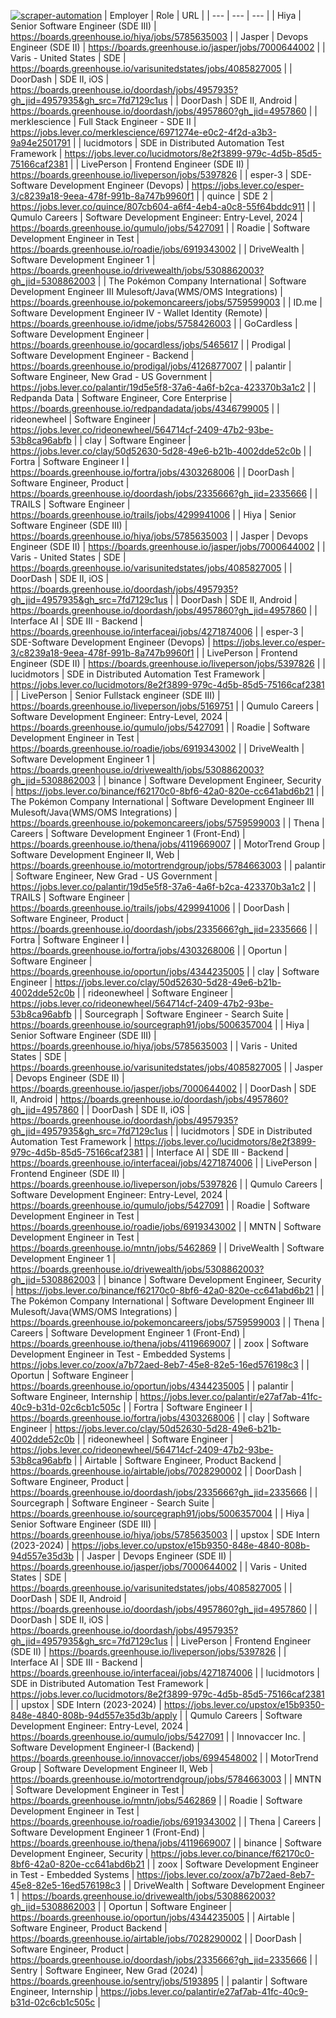 [![scraper-automation](https://github.com/azad-ali786/Job_Openings/actions/workflows/scraper-automation.yml/badge.svg)](https://github.com/azad-ali786/Job_Openings/actions/workflows/scraper-automation.yml)
| Employer | Role | URL |
| --- | --- | --- |
| Hiya | Senior Software Engineer (SDE III) | https://boards.greenhouse.io/hiya/jobs/5785635003 |
| Jasper | Devops Engineer (SDE II) | https://boards.greenhouse.io/jasper/jobs/7000644002 |
| Varis - United States | SDE | https://boards.greenhouse.io/varisunitedstates/jobs/4085827005 |
| DoorDash | SDE II, iOS | https://boards.greenhouse.io/doordash/jobs/4957935?gh_jid=4957935&gh_src=7fd7129c1us |
| DoorDash | SDE II, Android | https://boards.greenhouse.io/doordash/jobs/4957860?gh_jid=4957860 |
| merklescience | Full Stack Engineer - SDE II | https://jobs.lever.co/merklescience/6971274e-e0c2-4f2d-a3b3-9a94e2501791 |
| lucidmotors | SDE in Distributed Automation Test Framework | https://jobs.lever.co/lucidmotors/8e2f3899-979c-4d5b-85d5-75166caf2381 |
| LivePerson | Frontend Engineer (SDE II) | https://boards.greenhouse.io/liveperson/jobs/5397826 |
| esper-3 | SDE-Software Development Engineer (Devops) | https://jobs.lever.co/esper-3/c8239a18-9eea-478f-991b-8a747b9960f1 |
| quince | SDE 2 | https://jobs.lever.co/quince/807cb604-a6f4-4eb4-a0c8-55f64bddc911 |
| Qumulo Careers | Software Development Engineer: Entry-Level, 2024 | https://boards.greenhouse.io/qumulo/jobs/5427091 |
| Roadie | Software Development Engineer in Test | https://boards.greenhouse.io/roadie/jobs/6919343002 |
| DriveWealth | Software Development Engineer 1 | https://boards.greenhouse.io/drivewealth/jobs/5308862003?gh_jid=5308862003 |
| The Pokémon Company International | Software Development Engineer III Mulesoft/Java(WMS/OMS Integrations) | https://boards.greenhouse.io/pokemoncareers/jobs/5759599003 |
| ID.me | Software Development Engineer IV - Wallet Identity (Remote) | https://boards.greenhouse.io/idme/jobs/5758426003 |
| GoCardless | Software Development Engineer | https://boards.greenhouse.io/gocardless/jobs/5465617 |
| Prodigal | Software Development Engineer - Backend | https://boards.greenhouse.io/prodigal/jobs/4126877007 |
| palantir | Software Engineer, New Grad - US Government | https://jobs.lever.co/palantir/19d5e5f8-37a6-4a6f-b2ca-423370b3a1c2 |
| Redpanda Data | Software Engineer, Core Enterprise | https://boards.greenhouse.io/redpandadata/jobs/4346799005 |
| rideonewheel | Software Engineer | https://jobs.lever.co/rideonewheel/564714cf-2409-47b2-93be-53b8ca96abfb |
| clay | Software Engineer | https://jobs.lever.co/clay/50d52630-5d28-49e6-b21b-4002dde52c0b |
| Fortra | Software Engineer I | https://boards.greenhouse.io/fortra/jobs/4303268006 |
| DoorDash | Software Engineer, Product | https://boards.greenhouse.io/doordash/jobs/2335666?gh_jid=2335666 |
| TRAILS | Software Engineer | https://boards.greenhouse.io/trails/jobs/4299941006 |
| Hiya | Senior Software Engineer (SDE III) | https://boards.greenhouse.io/hiya/jobs/5785635003 |
| Jasper | Devops Engineer (SDE II) | https://boards.greenhouse.io/jasper/jobs/7000644002 |
| Varis - United States | SDE | https://boards.greenhouse.io/varisunitedstates/jobs/4085827005 |
| DoorDash | SDE II, iOS | https://boards.greenhouse.io/doordash/jobs/4957935?gh_jid=4957935&gh_src=7fd7129c1us |
| DoorDash | SDE II, Android | https://boards.greenhouse.io/doordash/jobs/4957860?gh_jid=4957860 |
| Interface AI | SDE III - Backend | https://boards.greenhouse.io/interfaceai/jobs/4271874006 |
| esper-3 | SDE-Software Development Engineer (Devops) | https://jobs.lever.co/esper-3/c8239a18-9eea-478f-991b-8a747b9960f1 |
| LivePerson | Frontend Engineer (SDE II) | https://boards.greenhouse.io/liveperson/jobs/5397826 |
| lucidmotors | SDE in Distributed Automation Test Framework | https://jobs.lever.co/lucidmotors/8e2f3899-979c-4d5b-85d5-75166caf2381 |
| LivePerson | Senior Fullstack engineer (SDE III) | https://boards.greenhouse.io/liveperson/jobs/5169751 |
| Qumulo Careers | Software Development Engineer: Entry-Level, 2024 | https://boards.greenhouse.io/qumulo/jobs/5427091 |
| Roadie | Software Development Engineer in Test | https://boards.greenhouse.io/roadie/jobs/6919343002 |
| DriveWealth | Software Development Engineer 1 | https://boards.greenhouse.io/drivewealth/jobs/5308862003?gh_jid=5308862003 |
| binance | Software Development Engineer, Security | https://jobs.lever.co/binance/f62170c0-8bf6-42a0-820e-cc641abd6b21 |
| The Pokémon Company International | Software Development Engineer III Mulesoft/Java(WMS/OMS Integrations) | https://boards.greenhouse.io/pokemoncareers/jobs/5759599003 |
| Thena | Careers | Software Development Engineer 1 (Front-End) | https://boards.greenhouse.io/thena/jobs/4119669007 |
| MotorTrend Group | Software Development Engineer II, Web | https://boards.greenhouse.io/motortrendgroup/jobs/5784663003 |
| palantir | Software Engineer, New Grad - US Government | https://jobs.lever.co/palantir/19d5e5f8-37a6-4a6f-b2ca-423370b3a1c2 |
| TRAILS | Software Engineer | https://boards.greenhouse.io/trails/jobs/4299941006 |
| DoorDash | Software Engineer, Product | https://boards.greenhouse.io/doordash/jobs/2335666?gh_jid=2335666 |
| Fortra | Software Engineer I | https://boards.greenhouse.io/fortra/jobs/4303268006 |
| Oportun | Software Engineer | https://boards.greenhouse.io/oportun/jobs/4344235005 |
| clay | Software Engineer | https://jobs.lever.co/clay/50d52630-5d28-49e6-b21b-4002dde52c0b |
| rideonewheel | Software Engineer | https://jobs.lever.co/rideonewheel/564714cf-2409-47b2-93be-53b8ca96abfb |
| Sourcegraph | Software Engineer - Search Suite | https://boards.greenhouse.io/sourcegraph91/jobs/5006357004 |
| Hiya | Senior Software Engineer (SDE III) | https://boards.greenhouse.io/hiya/jobs/5785635003 |
| Varis - United States | SDE | https://boards.greenhouse.io/varisunitedstates/jobs/4085827005 |
| Jasper | Devops Engineer (SDE II) | https://boards.greenhouse.io/jasper/jobs/7000644002 |
| DoorDash | SDE II, Android | https://boards.greenhouse.io/doordash/jobs/4957860?gh_jid=4957860 |
| DoorDash | SDE II, iOS | https://boards.greenhouse.io/doordash/jobs/4957935?gh_jid=4957935&gh_src=7fd7129c1us |
| lucidmotors | SDE in Distributed Automation Test Framework | https://jobs.lever.co/lucidmotors/8e2f3899-979c-4d5b-85d5-75166caf2381 |
| Interface AI | SDE III - Backend | https://boards.greenhouse.io/interfaceai/jobs/4271874006 |
| LivePerson | Frontend Engineer (SDE II) | https://boards.greenhouse.io/liveperson/jobs/5397826 |
| Qumulo Careers | Software Development Engineer: Entry-Level, 2024 | https://boards.greenhouse.io/qumulo/jobs/5427091 |
| Roadie | Software Development Engineer in Test | https://boards.greenhouse.io/roadie/jobs/6919343002 |
| MNTN | Software Development Engineer in Test | https://boards.greenhouse.io/mntn/jobs/5462869 |
| DriveWealth | Software Development Engineer 1 | https://boards.greenhouse.io/drivewealth/jobs/5308862003?gh_jid=5308862003 |
| binance | Software Development Engineer, Security | https://jobs.lever.co/binance/f62170c0-8bf6-42a0-820e-cc641abd6b21 |
| The Pokémon Company International | Software Development Engineer III Mulesoft/Java(WMS/OMS Integrations) | https://boards.greenhouse.io/pokemoncareers/jobs/5759599003 |
| Thena | Careers | Software Development Engineer 1 (Front-End) | https://boards.greenhouse.io/thena/jobs/4119669007 |
| zoox | Software Development Engineer in Test - Embedded Systems | https://jobs.lever.co/zoox/a7b72aed-8eb7-45e8-82e5-16ed576198c3 |
| Oportun | Software Engineer | https://boards.greenhouse.io/oportun/jobs/4344235005 |
| palantir | Software Engineer, Internship | https://jobs.lever.co/palantir/e27af7ab-41fc-40c9-b31d-02c6cb1c505c |
| Fortra | Software Engineer I | https://boards.greenhouse.io/fortra/jobs/4303268006 |
| clay | Software Engineer | https://jobs.lever.co/clay/50d52630-5d28-49e6-b21b-4002dde52c0b |
| rideonewheel | Software Engineer | https://jobs.lever.co/rideonewheel/564714cf-2409-47b2-93be-53b8ca96abfb |
| Airtable | Software Engineer, Product Backend | https://boards.greenhouse.io/airtable/jobs/7028290002 |
| DoorDash | Software Engineer, Product | https://boards.greenhouse.io/doordash/jobs/2335666?gh_jid=2335666 |
| Sourcegraph | Software Engineer - Search Suite | https://boards.greenhouse.io/sourcegraph91/jobs/5006357004 |
| Hiya | Senior Software Engineer (SDE III) | https://boards.greenhouse.io/hiya/jobs/5785635003 |
| upstox | SDE Intern (2023-2024) | https://jobs.lever.co/upstox/e15b9350-848e-4840-808b-94d557e35d3b |
| Jasper | Devops Engineer (SDE II) | https://boards.greenhouse.io/jasper/jobs/7000644002 |
| Varis - United States | SDE | https://boards.greenhouse.io/varisunitedstates/jobs/4085827005 |
| DoorDash | SDE II, Android | https://boards.greenhouse.io/doordash/jobs/4957860?gh_jid=4957860 |
| DoorDash | SDE II, iOS | https://boards.greenhouse.io/doordash/jobs/4957935?gh_jid=4957935&gh_src=7fd7129c1us |
| LivePerson | Frontend Engineer (SDE II) | https://boards.greenhouse.io/liveperson/jobs/5397826 |
| Interface AI | SDE III - Backend | https://boards.greenhouse.io/interfaceai/jobs/4271874006 |
| lucidmotors | SDE in Distributed Automation Test Framework | https://jobs.lever.co/lucidmotors/8e2f3899-979c-4d5b-85d5-75166caf2381 |
| upstox | SDE Intern (2023-2024) | https://jobs.lever.co/upstox/e15b9350-848e-4840-808b-94d557e35d3b/apply |
| Qumulo Careers | Software Development Engineer: Entry-Level, 2024 | https://boards.greenhouse.io/qumulo/jobs/5427091 |
| Innovaccer Inc. | Software Development Engineer-I (Backend) | https://boards.greenhouse.io/innovaccer/jobs/6994548002 |
| MotorTrend Group | Software Development Engineer II, Web | https://boards.greenhouse.io/motortrendgroup/jobs/5784663003 |
| MNTN | Software Development Engineer in Test | https://boards.greenhouse.io/mntn/jobs/5462869 |
| Roadie | Software Development Engineer in Test | https://boards.greenhouse.io/roadie/jobs/6919343002 |
| Thena | Careers | Software Development Engineer 1 (Front-End) | https://boards.greenhouse.io/thena/jobs/4119669007 |
| binance | Software Development Engineer, Security | https://jobs.lever.co/binance/f62170c0-8bf6-42a0-820e-cc641abd6b21 |
| zoox | Software Development Engineer in Test - Embedded Systems | https://jobs.lever.co/zoox/a7b72aed-8eb7-45e8-82e5-16ed576198c3 |
| DriveWealth | Software Development Engineer 1 | https://boards.greenhouse.io/drivewealth/jobs/5308862003?gh_jid=5308862003 |
| Oportun | Software Engineer | https://boards.greenhouse.io/oportun/jobs/4344235005 |
| Airtable | Software Engineer, Product Backend | https://boards.greenhouse.io/airtable/jobs/7028290002 |
| DoorDash | Software Engineer, Product | https://boards.greenhouse.io/doordash/jobs/2335666?gh_jid=2335666 |
| Sentry | Software Engineer, New Grad (2024) | https://boards.greenhouse.io/sentry/jobs/5193895 |
| palantir | Software Engineer, Internship | https://jobs.lever.co/palantir/e27af7ab-41fc-40c9-b31d-02c6cb1c505c |